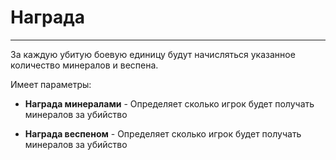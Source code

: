 # Награда

-----------
За каждую убитую боевую единицу будут начисляться указанное 
количество минералов и веспена.

Имеет параметры:
* **Награда минералами** - Определяет сколько игрок будет получать 
  минералов за убийство


* **Награда веспеном** - Определяет сколько игрок будет получать 
  минералов за убийство